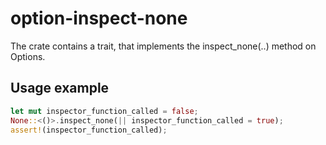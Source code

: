 # option-inspect-none

The crate contains a trait, that implements the inspect_none(..) method on Options.

## Usage example

```rust
let mut inspector_function_called = false;
None::<()>.inspect_none(|| inspector_function_called = true);
assert!(inspector_function_called);
```
